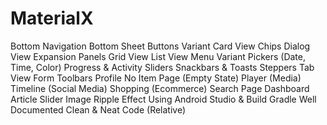 # MaterialX

Bottom Navigation
Bottom Sheet
Buttons Variant
Card View
Chips
Dialog View
Expansion Panels
Grid View
List View
Menu Variant
Pickers (Date, Time, Color)
Progress & Activity
Sliders
Snackbars & Toasts
Steppers
Tab View
Form
Toolbars
Profile
No Item Page (Empty State)
Player (Media)
Timeline (Social Media)
Shopping (Ecommerce)
Search Page
Dashboard
Article
Slider Image
Ripple Effect
Using Android Studio & Build Gradle
Well Documented
Clean & Neat Code (Relative)
